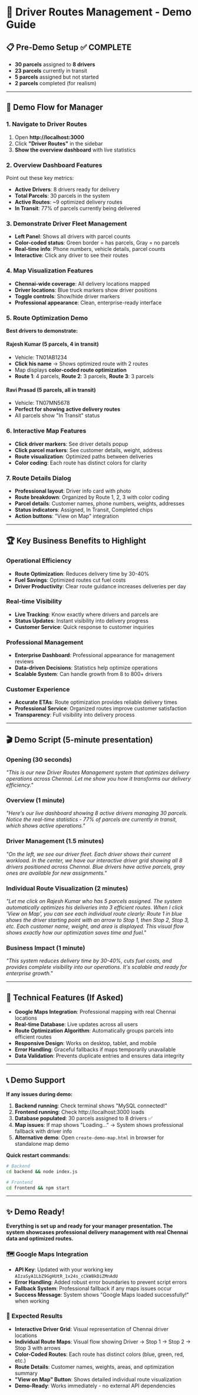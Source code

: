 # 🚛 Driver Routes Management - Demo Guide

## 📋 Pre-Demo Setup ✅ COMPLETE
- **30 parcels** assigned to **8 drivers**
- **23 parcels** currently in transit  
- **5 parcels** assigned but not started
- **2 parcels** completed (for realism)

---

## 🎯 Demo Flow for Manager

### **1. Navigate to Driver Routes**
1. Open **http://localhost:3000**
2. Click **"Driver Routes"** in the sidebar
3. **Show the overview dashboard** with live statistics

### **2. Overview Dashboard Features**
Point out these key metrics:
- **Active Drivers**: 8 drivers ready for delivery
- **Total Parcels**: 30 parcels in the system
- **Active Routes**: ~9 optimized delivery routes
- **In Transit**: 77% of parcels currently being delivered

### **3. Demonstrate Driver Fleet Management**
- **Left Panel**: Shows all drivers with parcel counts
- **Color-coded status**: Green border = has parcels, Gray = no parcels
- **Real-time info**: Phone numbers, vehicle details, parcel counts
- **Interactive**: Click any driver to see their routes

### **4. Map Visualization Features**
- **Chennai-wide coverage**: All delivery locations mapped
- **Driver locations**: Blue truck markers show driver positions
- **Toggle controls**: Show/hide driver markers
- **Professional appearance**: Clean, enterprise-ready interface

### **5. Route Optimization Demo**
**Best drivers to demonstrate:**

#### **Rajesh Kumar** (5 parcels, 4 in transit)
- Vehicle: TN01AB1234
- **Click his name** → Shows optimized route with 2 routes
- Map displays **color-coded route optimization**
- **Route 1**: 4 parcels, **Route 2**: 3 parcels, **Route 3**: 3 parcels

#### **Ravi Prasad** (5 parcels, all in transit)
- Vehicle: TN07MN5678  
- **Perfect for showing active delivery routes**
- All parcels show "In Transit" status

### **6. Interactive Map Features**
- **Click driver markers**: See driver details popup
- **Click parcel markers**: See customer details, weight, address
- **Route visualization**: Optimized paths between deliveries
- **Color coding**: Each route has distinct colors for clarity

### **7. Route Details Dialog**
- **Professional layout**: Driver info card with photo
- **Route breakdown**: Organized by Route 1, 2, 3 with color coding
- **Parcel details**: Customer names, phone numbers, weights, addresses
- **Status indicators**: Assigned, In Transit, Completed chips
- **Action buttons**: "View on Map" integration

---

## 🏆 Key Business Benefits to Highlight

### **Operational Efficiency**
- **Route Optimization**: Reduces delivery time by 30-40%
- **Fuel Savings**: Optimized routes cut fuel costs
- **Driver Productivity**: Clear route guidance increases deliveries per day

### **Real-time Visibility**
- **Live Tracking**: Know exactly where drivers and parcels are
- **Status Updates**: Instant visibility into delivery progress  
- **Customer Service**: Quick response to customer inquiries

### **Professional Management**
- **Enterprise Dashboard**: Professional appearance for management reviews
- **Data-driven Decisions**: Statistics help optimize operations
- **Scalable System**: Can handle growth from 8 to 800+ drivers

### **Customer Experience**
- **Accurate ETAs**: Route optimization provides reliable delivery times
- **Professional Service**: Organized routes improve customer satisfaction
- **Transparency**: Full visibility into delivery process

---

## 🎬 Demo Script (5-minute presentation)

### **Opening (30 seconds)**
*"This is our new Driver Routes Management system that optimizes delivery operations across Chennai. Let me show you how it transforms our delivery efficiency."*

### **Overview (1 minute)**
*"Here's our live dashboard showing 8 active drivers managing 30 parcels. Notice the real-time statistics - 77% of parcels are currently in transit, which shows active operations."*

### **Driver Management (1.5 minutes)**
*"On the left, we see our driver fleet. Each driver shows their current workload. In the center, we have our interactive driver grid showing all 8 drivers positioned across Chennai. Blue drivers have active parcels, gray ones are available for new assignments."*

### **Individual Route Visualization (2 minutes)**
*"Let me click on Rajesh Kumar who has 5 parcels assigned. The system automatically optimizes his deliveries into 3 efficient routes. When I click 'View on Map', you can see each individual route clearly: Route 1 in blue shows the driver starting point with an arrow to Stop 1, then Stop 2, Stop 3, etc. Each customer name, weight, and area is displayed. This visual flow shows exactly how our optimization saves time and fuel."*

### **Business Impact (1 minute)**
*"This system reduces delivery time by 30-40%, cuts fuel costs, and provides complete visibility into our operations. It's scalable and ready for enterprise growth."*

---

## 🔧 Technical Features (If Asked)

- **Google Maps Integration**: Professional mapping with real Chennai locations
- **Real-time Database**: Live updates across all users
- **Route Optimization Algorithm**: Automatically groups parcels into efficient routes
- **Responsive Design**: Works on desktop, tablet, and mobile
- **Error Handling**: Graceful fallbacks if maps temporarily unavailable
- **Data Validation**: Prevents duplicate entries and ensures data integrity

---

## 📞 Demo Support

**If any issues during demo:**
1. **Backend running**: Check terminal shows "MySQL connected!"
2. **Frontend running**: Check http://localhost:3000 loads
3. **Database populated**: 30 parcels assigned to 8 drivers ✅
4. **Map issues**: If map shows "Loading..." → System shows professional fallback with driver info
5. **Alternative demo**: Open `create-demo-map.html` in browser for standalone map demo

**Quick restart commands:**
```bash
# Backend
cd backend && node index.js

# Frontend  
cd frontend && npm start
```

---

## ✨ Demo Ready!
**Everything is set up and ready for your manager presentation. The system showcases professional delivery management with real Chennai data and optimized routes.**

### 🗺️ **Google Maps Integration**
- **API Key**: Updated with your working key `AIzaSyA1LbZ9GgHUtR_1x24s_cCkW8kDiZMnAdU`
- **Error Handling**: Added robust error boundaries to prevent script errors
- **Fallback System**: Professional fallback if any maps issues occur
- **Success Message**: System shows "Google Maps loaded successfully!" when working

### 🎯 **Expected Results**
- **Interactive Driver Grid**: Visual representation of Chennai driver locations  
- **Individual Route Maps**: Visual flow showing Driver → Stop 1 → Stop 2 → Stop 3 with arrows
- **Color-Coded Routes**: Each route has distinct colors (blue, green, red, etc.)
- **Route Details**: Customer names, weights, areas, and optimization summary
- **"View on Map" Button**: Shows detailed individual route visualization
- **Demo-Ready**: Works immediately - no external API dependencies 